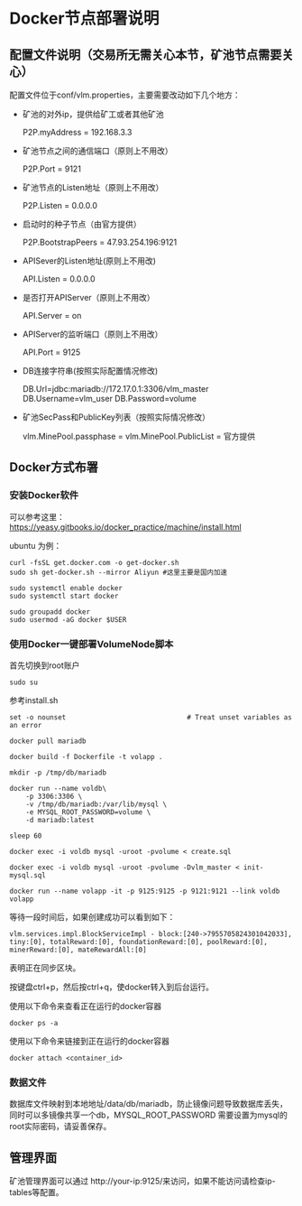 # Docker节点部署说明

## 配置文件说明（交易所无需关心本节，矿池节点需要关心）
	
配置文件位于conf/vlm.properties，主要需要改动如下几个地方：
	
- 矿池的对外ip，提供给矿工或者其他矿池
	
	P2P.myAddress = 192.168.3.3

- 矿池节点之间的通信端口（原则上不用改）

	P2P.Port = 9121

- 矿池节点的Listen地址（原则上不用改）

	P2P.Listen = 0.0.0.0

- 启动时的种子节点（由官方提供）

	P2P.BootstrapPeers = 47.93.254.196:9121

- APISever的Listen地址(原则上不用改)

	API.Listen = 0.0.0.0

- 是否打开APIServer（原则上不用改）

	API.Server = on

- APIServer的监听端口（原则上不用改）

	API.Port = 9125
 
- DB连接字符串(按照实际配置情况修改)

	DB.Url=jdbc:mariadb://172.17.0.1:3306/vlm_master
	DB.Username=vlm_user
	DB.Password=volume

- 矿池SecPass和PublicKey列表（按照实际情况修改）

	vlm.MinePool.passphase = 
	vlm.MinePool.PublicList = 官方提供

## Docker方式布署

### 安装Docker软件

可以参考这里：https://yeasy.gitbooks.io/docker_practice/machine/install.html

ubuntu 为例：
	
	curl -fsSL get.docker.com -o get-docker.sh 
	sudo sh get-docker.sh --mirror Aliyun #这里主要是国内加速

	sudo systemctl enable docker
	sudo systemctl start docker

	sudo groupadd docker
	sudo usermod -aG docker $USER

### 使用Docker一键部署VolumeNode脚本

首先切换到root账户
```
sudo su
```

参考install.sh
```
set -o nounset                              # Treat unset variables as an error

docker pull mariadb

docker build -f Dockerfile -t volapp .

mkdir -p /tmp/db/mariadb

docker run --name voldb\
    -p 3306:3306 \
    -v /tmp/db/mariadb:/var/lib/mysql \
    -e MYSQL_ROOT_PASSWORD=volume \
    -d mariadb:latest

sleep 60

docker exec -i voldb mysql -uroot -pvolume < create.sql

docker exec -i voldb mysql -uroot -pvolume -Dvlm_master < init-mysql.sql

docker run --name volapp -it -p 9125:9125 -p 9121:9121 --link voldb volapp

```

等待一段时间后，如果创建成功可以看到如下：

```
vlm.services.impl.BlockServiceImpl - block:[240->7955705824301042033], tiny:[0], totalReward:[0], foundationReward:[0], poolReward:[0], minerReward:[0], mateRewardAll:[0]
```

表明正在同步区块。

按键盘ctrl+p，然后按ctrl+q，使docker转入到后台运行。

使用以下命令来查看正在运行的docker容器
```
docker ps -a
```

使用以下命令来链接到正在运行的docker容器
```
docker attach <container_id>
```


### 数据文件
	
数据库文件映射到本地地址/data/db/mariadb，防止镜像问题导致数据库丢失，同时可以多镜像共享一个db，MYSQL_ROOT_PASSWORD 需要设置为mysql的root实际密码，请妥善保存。

## 管理界面

矿池管理界面可以通过 http://your-ip:9125/来访问，如果不能访问请检查ip-tables等配置。

